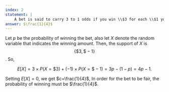 ```yaml
---
index: 2
statement: |
    A bet is said to carry 3 to 1 odds if you win \\$3 for each \\$1 you bet. What must the probability of winning be for this to be a fair bet?
answer: $\frac{1}{4}$
---
```

Let $p$ be the probability of winning the bet, also let $X$ denote the random variable that indicates the winning amount. Then, the support of $X$ is $$\{\$3,\$-1\}$$. So,

$$E[X]=3\times P(X=\$3)+(-1)\times P(X=\$-1)=3p-(1-p)=4p-1.$$

Setting $E[X]=0$, we get $c=\frac{1}{4}$, In order for the bet to be fair, the probability of winning must  be $\frac{1}{4}$.




